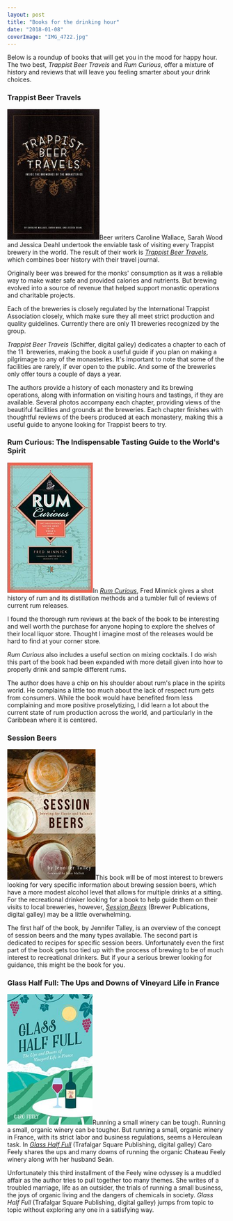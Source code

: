 ```yaml
---
layout: post
title: "Books for the drinking hour"
date: "2018-01-08"
coverImage: "IMG_4722.jpg"
---
```


Below is a roundup of books that will get you in the mood for happy hour. The two best, _Trappist Beer Travels_ and _Rum Curious_, offer a mixture of history and reviews that will leave you feeling smarter about your drink choices.

### Trappist Beer Travels

![](/assets/images/trappist-212x300.jpg)Beer writers Caroline Wallace,‎ Sarah Wood and‎ Jessica Deahl undertook the enviable task of visiting every Trappist brewery in the world. The result of their work is [_Trappist Beer Travels_](http://amzn.to/2FeqGXK), which combines beer history with their travel journal.

Originally beer was brewed for the monks' consumption as it was a reliable way to make water safe and provided calories and nutrients. But brewing evolved into a source of revenue that helped support monastic operations and charitable projects.

Each of the breweries is closely regulated by the International Trappist Association closely, which make sure they all meet strict production and quality guidelines. Currently there are only 11 breweries recognized by the group.

_Trappist Beer Travels_ (Schiffer, digital galley) dedicates a chapter to each of the 11  breweries, making the book a useful guide if you plan on making a pilgrimage to any of the monasteries. It's important to note that some of the facilities are rarely, if ever open to the public. And some of the breweries only offer tours a couple of days a year.

The authors provide a history of each monastery and its brewing operations, along with information on visiting hours and tastings, if they are available. Several photos accompany each chapter, providing views of the beautiful facilities and grounds at the breweries. Each chapter finishes with thoughtful reviews of the beers produced at each monastery, making this a useful guide to anyone looking for Trappist beers to try.

### Rum Curious: The Indispensable Tasting Guide to the World's Spirit

![](/assets/images/51UF5qh4ocL._SX326_BO1204203200_-197x300.jpg)In [_Rum Curious_](http://amzn.to/2F2dS6B), Fred Minnick gives a shot history of rum and its distillation methods and a tumbler full of reviews of current rum releases.

I found the thorough rum reviews at the back of the book to be interesting and well worth the purchase for anyone hoping to explore the shelves of their local liquor store. Thought I imagine most of the releases would be hard to find at your corner store.

_Rum Curious_ also includes a useful section on mixing cocktails. I do wish this part of the book had been expanded with more detail given into how to properly drink and sample different rums.

The author does have a chip on his shoulder about rum's place in the spirits world. He complains a little too much about the lack of respect rum gets from consumers. While the book would have benefited from less complaining and more positive proselytizing, I did learn a lot about the current state of rum production across the world, and particularly in the Caribbean where it is centered.

### Session Beers

![](/assets/images/Session-Beers-Brewing-for-Flavor-and-Balance-by-Talley-Jennifer-203x300.jpeg)This book will be of most interest to brewers looking for very specific information about brewing session beers, which have a more modest alcohol level that allows for multiple drinks at a sitting. For the recreational drinker looking for a book to help guide them on their visits to local breweries, however, _[Session Beers](http://amzn.to/2Cq55d8)_ (Brewer Publications, digital galley) may be a little overwhelming.

The first half of the book, by Jennifer Talley, is an overview of the concept of session beers and the many types available. The second part is dedicated to recipes for specific session beers. Unfortunately even the first part of the book gets too tied up with the process of brewing to be of much interest to recreational drinkers. But if your a serious brewer looking for guidance, this might be the book for you.

### Glass Half Full: The Ups and Downs of Vineyard Life in France

![](/assets/images/Glass-Half-Full-The-Ups-and-Downs-of-Vineyard-Life-in-France-The-Caro-Feely-Wine-Collection-by-Feely-Caro-196x300.jpeg)Running a small winery can be tough. Running a small, organic winery can be tougher. But running a small, organic winery in France, with its strict labor and business regulations, seems a Herculean task. In [_Glass Half Full_](http://amzn.to/2AF6ElA) (Trafalgar Square Publishing, digital galley) Caro Feely shares the ups and many downs of running the organic Chateau Feely winery along with her husband Seán.

Unfortunately this third installment of the Feely wine odyssey is a muddled affair as the author tries to pull together too many themes. She writes of a troubled marriage, life as an outsider, the trials of running a small business, the joys of organic living and the dangers of chemicals in society. _Glass Half Full_ (Trafalgar Square Publishing, digital galley) jumps from topic to topic without exploring any one in a satisfying way.
